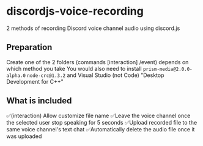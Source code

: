 
# discordjs-voice-recording
2 methods of recording Discord voice channel audio using discord.js 


## Preparation 
Create one of the 2 folders (commands [interaction] /event) depends on which method you take 
You would also need to install  `prism-media@2.0.0-alpha.0` `node-crc@1.3.2` and Visual Studio (not Code) "Desktop Development for C++" 

## What is included
✅(interaction) Allow customize file name
✅Leave the voice channel once the selected user stop speaking for 5 seconds
✅Upload recorded file to the same voice channel's text chat
✅Automatically delete the audio file once it was uploaded
